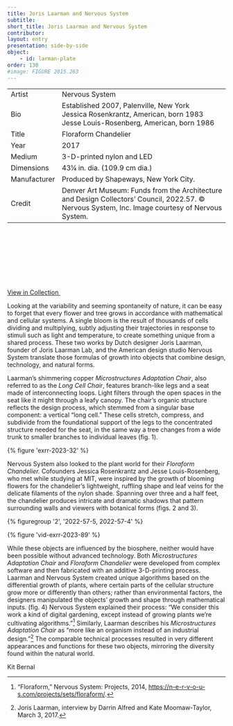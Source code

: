 ```yaml
---
title: Joris Laarman and Nervous System
subtitle: 
short_title: Joris Laarman and Nervous System
contributor:
layout: entry
presentation: side-by-side
object:
    - id: larman-plate
order: 130
#image: FIGURE 2015.263
---
```


<section class="quire-entry__tombstone">
                <div class="container">
                  <table class="table is-fullwidth">
                    <tbody>
                      <tr class="artist-property">
                        <td>Artist</td>
                        <td>Nervous System</td>
                      </tr>
                      <tr class="bio-property">
                        <td>Bio</td>
                        <td>
                          Established 2007, Palenville, New York<br>Jessica
                          Rosenkrantz, American, born 1983<br>Jesse
                          Louis-Rosenberg, American, born 1986
                        </td>
                      </tr>
                      <tr class="title-property">
                        <td>Title</td>
                        <td>Floraform Chandelier</td>
                      </tr>
                      <tr class="year-property">
                        <td>Year</td>
                        <td>2017</td>
                      </tr>
                      <tr class="medium-property">
                        <td>Medium</td>
                        <td>3-D-printed nylon and LED</td>
                      </tr>
                      <tr class="dimensions-property">
                        <td>Dimensions</td>
                        <td>43¼ in. dia. (109.9 cm dia.)</td>
                      </tr>
                      <tr class="manufacturer-property">
                        <td>Manufacturer</td>
                        <td>Produced by Shapeways, New York City.</td>
                      </tr>
                      <tr class="credit-property">
                        <td>Credit</td>
                        <td>
                          Denver Art Museum: Funds from the Architecture and
                          Design Collectors’ Council, 2022.57. © Nervous
                          System, Inc. Image courtesy of Nervous System.
                        </td>
                      </tr>
                    </tbody>
                  </table>
                  <a class="button" href="https://www.denverartmuseum.org/en/object/2022.57a-u" target="_blank">
                    View in Collection
                    <svg data-outputs-exclude="epub,pdf">
                      <switch><use xlink:href="#link-icon"></use></switch>
                    </svg>
                  </a>
                </div>
              </section>

Looking at the variability and seeming spontaneity of nature, it can be easy to forget that every flower and tree grows in accordance with mathematical and cellular systems. A single bloom is the result of thousands of cells dividing and multiplying, subtly adjusting their trajectories in response to stimuli such as light and temperature, to create something unique from a shared process. These two works by Dutch designer Joris Laarman, founder of Joris Laarman Lab, and the American design studio Nervous System translate those formulas of growth into objects that combine design, technology, and natural forms.

Laarman’s shimmering copper *Microstructures Adaptation Chair*, also referred to as the *Long Cell Chair*, features branch-like legs and a seat made of interconnecting loops. Light filters through the open spaces in the seat like it might through a leafy canopy. The chair’s organic structure reflects the design process, which stemmed from a singular base component: a vertical “long cell.” These cells stretch, compress, and subdivide from the foundational support of the legs to the concentrated structure needed for the seat, in the same way a tree changes from a wide trunk to smaller branches to individual leaves (fig. 1). 

{% figure 'exrr-2023-32' %}

Nervous System also looked to the plant world for their *Floraform Chandelier.* Cofounders Jessica Rosenkrantz and Jesse Louis-Rosenberg, who met while studying at MIT, were inspired by the growth of blooming flowers for the chandelier’s lightweight, ruffling shape and leaf veins for the delicate filaments of the nylon shade. Spanning over three and a half feet, the chandelier produces intricate and dramatic shadows that pattern surrounding walls and viewers with botanical forms (figs. 2 and 3).

{% figuregroup '2', '2022-57-5, 2022-57-4' %}

{% figure 'vid-exrr-2023-89' %}

While these objects are influenced by the biosphere, neither would have been possible without advanced technology. Both *Microstructures Adaptation Chair* and *Floraform Chandelier* were developed from complex software and then fabricated with an additive 3-D-printing process. Laarman and Nervous System created unique algorithms based on the differential growth of plants, where certain parts of the cellular structure grow more or differently than others; rather than environmental factors, the designers manipulated the objects’ growth and shape through mathematical inputs. (fig. 4) Nervous System explained their process: “We consider this work a kind of digital gardening, except instead of growing plants we’re cultivating algorithms.”[^1] Similarly, Laarman describes his *Microstructures Adaptation Chair* as “more like an organism instead of an industrial design.”[^2] The comparable technical processes resulted in very different appearances and functions for these two objects, mirroring the diversity found within the natural world.

<p class="is-aligned-right">Kit Bernal</p>

[^1]: “Floraform,” Nervous System: Projects, 2014, https://n-e-r-v-o-u-s.com/projects/sets/floraform/.

[^2]: Joris Laarman, interview by Darrin Alfred and Kate Moomaw-Taylor, March 3, 2017.
